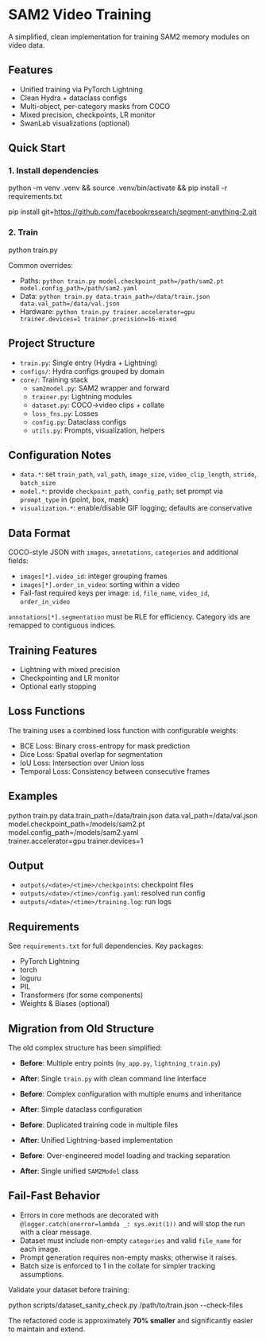 # SAM2 Video Training

A simplified, clean implementation for training SAM2 memory modules on video data.

## Features

- Unified training via PyTorch Lightning
- Clean Hydra + dataclass configs
- Multi-object, per-category masks from COCO
- Mixed precision, checkpoints, LR monitor
- SwanLab visualizations (optional)

## Quick Start

### 1. Install dependencies

python -m venv .venv && source .venv/bin/activate && pip install -r requirements.txt

pip install git+https://github.com/facebookresearch/segment-anything-2.git

### 2. Train

python train.py

Common overrides:

- Paths: `python train.py model.checkpoint_path=/path/sam2.pt model.config_path=/path/sam2.yaml`
- Data: `python train.py data.train_path=/data/train.json data.val_path=/data/val.json`
- Hardware: `python train.py trainer.accelerator=gpu trainer.devices=1 trainer.precision=16-mixed`

## Project Structure

- `train.py`: Single entry (Hydra + Lightning)
- `configs/`: Hydra configs grouped by domain
- `core/`: Training stack
  - `sam2model.py`: SAM2 wrapper and forward
  - `trainer.py`: Lightning modules
  - `dataset.py`: COCO→video clips + collate
  - `loss_fns.py`: Losses
  - `config.py`: Dataclass configs
  - `utils.py`: Prompts, visualization, helpers

## Configuration Notes

- `data.*`: set `train_path`, `val_path`, `image_size`, `video_clip_length`, `stride`, `batch_size`
- `model.*`: provide `checkpoint_path`, `config_path`; set prompt via `prompt_type` in {point, box, mask}
- `visualization.*`: enable/disable GIF logging; defaults are conservative

## Data Format

COCO-style JSON with `images`, `annotations`, `categories` and additional fields:

- `images[*].video_id`: integer grouping frames
- `images[*].order_in_video`: sorting within a video
 - Fail-fast required keys per image: `id`, `file_name`, `video_id`, `order_in_video`

`annotations[*].segmentation` must be RLE for efficiency. Category ids are remapped to contiguous indices.

## Training Features

- Lightning with mixed precision
- Checkpointing and LR monitor
- Optional early stopping

## Loss Functions

The training uses a combined loss function with configurable weights:
- BCE Loss: Binary cross-entropy for mask prediction
- Dice Loss: Spatial overlap for segmentation
- IoU Loss: Intersection over Union loss  
- Temporal Loss: Consistency between consecutive frames

## Examples

python train.py data.train_path=/data/train.json data.val_path=/data/val.json \
  model.checkpoint_path=/models/sam2.pt model.config_path=/models/sam2.yaml \
  trainer.accelerator=gpu trainer.devices=1

## Output

- `outputs/<date>/<time>/checkpoints`: checkpoint files
- `outputs/<date>/<time>/config.yaml`: resolved run config
- `outputs/<date>/<time>/training.log`: run logs

## Requirements

See `requirements.txt` for full dependencies. Key packages:
- PyTorch Lightning
- torch
- loguru
- PIL
- Transformers (for some components)
- Weights & Biases (optional)

## Migration from Old Structure

The old complex structure has been simplified:

- **Before**: Multiple entry points (`my_app.py`, `lightning_train.py`)
- **After**: Single `train.py` with clean command line interface

- **Before**: Complex configuration with multiple enums and inheritance
- **After**: Simple dataclass configuration

- **Before**: Duplicated training code in multiple files  
- **After**: Unified Lightning-based implementation

- **Before**: Over-engineered model loading and tracking separation
- **After**: Single unified `SAM2Model` class

## Fail-Fast Behavior

- Errors in core methods are decorated with `@logger.catch(onerror=lambda _: sys.exit(1))` and will stop the run with a clear message.
- Dataset must include non-empty `categories` and valid `file_name` for each image.
- Prompt generation requires non-empty masks; otherwise it raises.
- Batch size is enforced to 1 in the collate for simpler tracking assumptions.

Validate your dataset before training:

python scripts/dataset_sanity_check.py /path/to/train.json --check-files


The refactored code is approximately **70% smaller** and significantly easier to maintain and extend.
